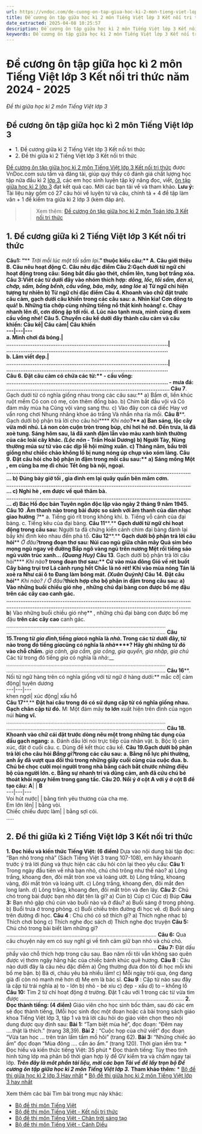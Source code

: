 ```yaml
---
url: https://vndoc.com/de-cuong-on-tap-giua-hoc-ki-2-mon-tieng-viet-lop-3-ket-noi-tri-thuc-292372
title: Đề cương ôn tập giữa học kì 2 môn Tiếng Việt lớp 3 Kết nối tri thức năm 2024 - 2025 - Đề thi giữa học kì 2 môn Tiếng Việt lớp 3 - VnDoc.com
date_extracted: 2025-04-08 10:25:57
description: Đề cương ôn tập giữa học kì 2 môn Tiếng Việt lớp 3 Kết nối tri thức giúp các em học sinh luyện tập kỹ năng đọc, viết, ôn tập giữa học kì 2 lớp 3 đạt kết quả cao.
keywords: Đề cương ôn tập giữa học kì 2 môn Tiếng Việt lớp 3 Kết nối tri thức,Đề cương ôn tập giữa học kì 2 môn Tiếng Việt lớp 3,đề thi giữa học kì 2 môn Tiếng Việt lớp 3 Kết nối tri thức,đề thi giữa học kì 2 môn Tiếng Việt lớp 3,ôn tập giữa học kì 2 môn Tiếng Việt lớp 3
---
```


# Đề cương ôn tập giữa học kì 2 môn Tiếng Việt lớp 3 Kết nối tri thức năm 2024 - 2025
 _Đề thi giữa học kì 2 môn Tiếng Việt lớp 3_
## Đề cương ôn tập giữa học kì 2 môn Tiếng Việt lớp 3
  * 1\. Đề cương giữa kì 2 Tiếng Việt lớp 3 Kết nối tri thức
  * 2\. Đề thi giữa kì 2 Tiếng Việt lớp 3 Kết nối tri thức

[Đề cương ôn tập giữa học kì 2 môn Tiếng Việt lớp 3 Kết nối tri thức](<https://vndoc.com/de-cuong-on-tap-giua-hoc-ki-2-mon-tieng-viet-lop-3-ket-noi-tri-thuc-292372>) được VnDoc.com sưu tầm và đăng tải, giúp quý thầy cô đánh giá chất lượng học tập nửa đầu kì 2 [lớp 3](<https://vndoc.com/tai-lieu-hoc-tap-lop3>), các em học sinh luyện tập kỹ năng đọc, viết, [ôn tập giữa học kì 2 lớp 3](<https://vndoc.com/de-thi-giua-ki-2-lop3>) đạt kết quả cao. Mời các bạn tải về và tham khảo.
**Lưu ý:** Tài liệu này gồm có 27 câu hỏi về luyện từ và câu, chính tả + 4 đề tập làm văn + 1 đề kiểm tra giữa kì 2 lớp 3 \(kèm đáp án\).
>> Xem thêm: [Đề cương ôn tập giữa học kì 2 môn Toán lớp 3 Kết nối tri thức](<https://vndoc.com/de-cuong-on-tap-giua-hoc-ki-2-mon-toan-lop-3-kntt-289731>)
## **1\. Đề cương giữa kì 2 Tiếng Việt lớp 3 Kết nối tri thức**
**Câu****1****: “**** _Trời mỗi lúc một tối sầm lại_****.” thuộc kiểu câu:**
A. Câu giới thiệu
B. Câu nêu hoạt động
C. Câu nêu đặc điểm
**Câu 2:****Gạch dưới từ ngữ chỉ hoạt động trong câu:**
Sóng bắt đầu gào thét, chồm lên, tung bọt trắng xóa.
**Câu 3:****Viết các từ dưới đây vào nhóm thích hợp:**
_dông, lốc, tối sầm, đen xì, chớp, sấm, bồng bềnh, cầu vồng, bão, mây, sáng lóe_
a\) Từ ngữ chỉ hiện tượng tự nhiên
b\) Từ ngữ chỉ đặc điểm
**Câu 4****. Khoanh vào chữ đặt trước câu cảm, gạch dưới câu khiến trong các câu sau:**
a. Nhìn kìa\! Cơn dông to quá\!
b. Những tia chớp cùng những tiếng nổ thật kinh hoàng\!
c. Chạy nhanh lên đi, cơn dông ập tới rồi.
d. Lúc nào tạnh mưa, mình cùng đi xem cầu vồng nhé\!
**Câu 5****. Chuyển câu kể dưới đây thành câu cảm và câu khiến:**
Câu kể| Câu cảm| Câu khiến  
---|---|---  
a. Minh chơi đá bóng.| ……………………………………….……………………………………….| ……………………………………….……………………………………….  
b. Lâm viết đẹp.| ……………………………………….……………………………………….| ……………………………………….……………………………………….  
**Câu 6****. Đặt câu cảm có chứa các từ:**
\- cầu vồng: ………………………………………………………………………………..
\- mưa đá: …………………………………………………………………………………
**Câu 7****. Gạch dưới từ có nghĩa giống nhau trong các câu sau:**
a\) Bầm ơi, liền khúc ruột mềm
Có con có mẹ, còn thêm đồng bào.
b\) Chim bắt đầu vội vã
Có đám mây mùa hạ
Cũng vội vàng sang thu.
c\) Vào đây con cá diếc
Hay vơ vẩn rong chơi
Nhung nhăng khoe áo trắng
Và nhẩn nha rỉa mồi.
**Câu 8****. Gạch dưới bộ phận trả lời cho câu hỏi**** _Khi nào_****?**
a\) Ban sáng, lộc cây vừa mới nhú. Lá non còn cuộn tròn trong búp, chỉ hơi hé nở. Đến trưa, lá đã xoè tung. Sáng hôm sau, lá đã xanh đậm lẫn vào màu xanh bình thường của các loài cây khác.
_\(Lộc nõn -_ Trần Hoài Dương\)
b\) Người Tày, Nùng thường múa sư tử vào các dịp lễ hội mừng xuân.
c\) Tháng năm, bầu trời giống như chiếc chảo khổng lồ bị nung nóng úp chụp vào xóm làng.
**Câu 9****. Đặt câu hỏi cho bộ phận in đậm trong mỗi câu sau:**
**a\) Sáng mồng Một** , em cùng ba mẹ đi chúc Tết ông bà nội, ngoại.
………………………………………………………………………………………………
**b\) Đúng bảy giờ tối** , gia đình em lại quây quần bên mâm cơm.
………………………………………………………………………………………………
**c\) Nghỉ hè** , em được về quê thăm bà.
………………………………………………………………………………………………
d\) Bác Hồ đọc bản Tuyên ngôn độc lập vào **ngày 2 tháng 9 năm 1945.**
**Câu 10**** _._****Âm thanh nào trong bài được so sánh với âm thanh của dàn nhạc giao hưởng**** _?_**
a. Tiếng gió rít trong không khí.
b. Tiếng vỗ cánh của đại bàng.
c. Tiếng kêu của đại bàng.
**Câu 11****.** **Gạch dưới từ ngữ chỉ hoạt động trong câu sau:**
Người ta đã chứng kiến cảnh chim đại bàng đánh lại bầy khỉ định kéo nhau đến phá tổ.
**Câu 12****.** **Gạch dưới bộ phận trả lời câu hỏi**** _Ở đâu?_****trong đoạn thơ sau:**
Núi cao ngủ giữa chăn mây
Quả sim béo mọng ngủ ngay vệ đường
Bắp ngô vàng ngủ trên nương
Mệt rồi tiếng sáo ngủ vườn trúc xanh...
_\(Quang Huy\)_
**Câu 13****. Gạch dưới bộ phận trả lời câu hỏi**** _Khi nào_****? trong đoạn thơ sau:**
Cứ vào mùa đông
Gió về rét buốt
Cây bàng trụi trơ
Lá cành rụng hết
Chắc là nó rét\!
Khi vào mùa nóng
Tán lá xoè ra
Như cái ô to
Đang làm bóng mát.
_\(Xuân Quỳnh\)_
**Câu 14****. Đặt câu hỏi**** _Khi nào? / Ở đâu?_****thích hợp cho bộ phận in đậm trong câu sau:**
a\) **Vào những buổi chiều gió nhẹ** , những chú đại bàng con được bố mẹ đậu trên các cây cao canh gác.
……………………………………………………………………………………………
……………………………………………………………………………………………
b**\) Vào những buổi chiều gió nhẹ** , những chú đại bàng con được bố mẹ đậu **trên các cây cao** canh gác.
……………………………………………………………………………………………
……………………………………………………………………………………………
**Câu 15.****Trong từ**** _gia đình,_****tiếng**** _gia_****có nghĩa là**** _nhà_****. Trong các từ dưới đây, từ nào trong đó tiếng**** _gia_****cũng có nghĩa là**** _nhà_****? Hãy ghi những từ đó vào chỗ chấm.**
_gia cảnh, gia cầm, gia công, gia quyến, gia nhập, gia chủ_
Các từ trong đó tiếng _gia_ có nghĩa là _nhà:___
……………………………………………………………………………………………
……………………………………………………………………………………………
**Câu 16****. Nối từ ngữ hàng trên có nghĩa giống với từ ngữ ở hàng dưới:**
mắc cỡ| cảm động| tuyên dương  
---|---|---  
khen ngợi| xúc động| xấu hổ  
**Câu 17****.** **Đặt hai câu trong đó có sử dụng cặp từ có nghĩa giống nhau. Gạch chân cặp từ đó.**
M: Một đám mây __to lớn__ xuất hiện trên đỉnh của ngọn núi __hùng vĩ.__
……………………………………………………………………………………………
……………………………………………………………………………………………
**Câu 1****8****. Khoanh vào chữ cái đặt trước dòng nêu một trong những tác dụng của dấu gạch ngang:**
a. Đánh dấu lời nói trực tiếp của nhân vật.
b. Bộc lộ cảm xúc, đặt ở cuối câu.
c. Dùng để kết thúc câu kể.
**Câu 19.****Gạch dưới bộ phận trả lời cho câu hỏi**** _Bằng gì?_****trong các câu sau:**
a. Bằng nỗ lực phi thường, anh ấy đã vượt qua đối thủ trong những giây cuối cùng của cuộc đua.
b. Chú bé chọc cười mọi người trong nhà bằng cách bắt chước những điệu bộ của người lớn.
c. Bằng sự nhanh trí và dũng cảm, anh đã cứu chú bé thoát khỏi nguy hiểm trong gang tấc.
**Câu 20****. Nối ý ở cột A với ý ở cột B để tạo câu:**
**A**| | **B**  
---|---|---  
Voi hút nước| | bằng tình yêu thương của cha mẹ.  
Em lớn lên| | bằng vòi.  
Chiếc chiếu được làm| | bằng sợi cói.  
.....
## **2\. Đề thi giữa kì 2 Tiếng Việt lớp 3 Kết nối tri thức**
**1\. Đọc hiểu và kiến thức Tiếng Việt: \(6 điểm\)**
Dựa vào nội dung bài tập đọc: “Bạn nhỏ trong nhà” \(Sách Tiếng Việt 3 trang 107-108\), em hãy khoanh trước ý trả lời đúng và thực hiện các câu hỏi còn lại theo yêu cầu:
**Câu 1:** Trong ngày đầu tiên về nhà bạn nhỏ, chú chó trông như thế nào?
a\) Lông trắng, khoang đen, đôi mắt tròn xoe và loáng ướt.
b\) Lông trắng, khoang vàng, đôi mắt tròn và loáng ướt.
c\) Lông trắng, khoang đen, đôi mắt đen long lanh.
d\) Lông trắng, khoang đen, đôi mắt tròn và đen láy.
**Câu 2:** Chú chó trong bài được bạn nhỏ đặt tên là gì?
a\) Cún
b\) Cúp
c\) Cúc
d\) Búp
**Câu 3:** Bạn nhỏ gặp chú cún vào buổi nào và ở đâu?
a\) Buổi sáng ở trong phòng.
b\) Buổi trưa ở trong phòng.
c\) Buổi chiều trên đường đi học về.
d\) Buổi sáng trên đường đi học.
**Câu 4** : Chú chó có sở thích gì?
a\) Thích nghe nhạc
b\) Thích chơi bóng
c\) Thích nghe đọc sách
d\) Thích nghe đọc truyện
**Câu 5:** Chú chó trong bài biết làm những gì?
………………………………………………………………………………………
**Câu 6:** Qua câu chuyện này em có suy nghĩ gì về tình cảm giữ bạn nhỏ và chú chó.
………………………………………………………………………………………
**Câu 7:** Đặt dấu phẩy vào chỗ thích hợp trong câu sau.
Bao năm rồi tôi vẫn không sao quên được vị thơm ngậy hăng hắc của chiếc bánh khúc quê hương.
**Câu 8** : Câu nào dưới đây là câu nêu đặc điểm
a\) Ông thường đưa đón tôi đi học mỗi khi bố mẹ bận.
b\) Bà ơi, cháu yêu bà nhiều lắm\!
c\) Mỗi ngày trôi qua, ông đang già đi còn nó mạnh mẽ hơn
d\) Mẹ em là bác sĩ.
**Câu 9** : Cặp từ nào sau đây là cặp từ trái nghĩa
a\) to - lớn
b\) nhỏ - bé xíu
c\) đẹp - xấu
d\) to – khổng lồ
**Câu 10:** Tìm 2 từ chỉ hoạt động ở trường. Đặt 1 câu với 1 trong các từ vừa tìm được
………………………………………………………………………………………………
**2\. Đọc thành tiếng: \(4 điểm\)**
Giáo viên cho học sinh bốc thăm, sau đó các em sẽ đọc thành tiếng, \(Mỗi học sinh đọc một đoạn hoặc cả bài trong sách giáo khoa Tiếng Việt lớp 3, tập 1 và trả lời câu hỏi do giáo viên chọn theo nội dung được quy định sau:
**Bài 1:** “Tạm biệt mùa hè”, đọc đoạn: “Đêm nay ....thật là thích.” \(trang 38,39\).
**Bài 2** : “Cuộc họp của chữ viết” đọc đoạn “Vừa tan học ... trên trán lấm tấm mồ hôi” \(trang 62\).
**Bài 3:** “Những chiếc áo ấm” đọc đoạn “Mùa đông .... cần áo ấm.” \(trang 120\).
Thời gian iểm tra:
\* Đọc hiểu và kiến thức tiếng Việt: 35 phút
\* Đọc thành tiếng: Tùy theo tình hình từng lớp mà phân bố thời gian hợp lý để GV kiểm tra và chấm ngay tại lớp.
_**Trên đây là môt phần tài liệu, mời các bạn Tải về để lấy trọn bộ Đề cương ôn tập giữa học kì 2 môn Tiếng Việt lớp 3.**_
**Tham khảo thêm:**
    * [Bộ đề thi giữa học kì 2 lớp 3 Hay nhất](<https://vndoc.com/bo-de-thi-giua-hoc-ki-2-lop-3-2440>)
    * [Bộ đề thi giữa học kì 2 môn Tiếng Việt lớp 3 hay nhất](<https://vndoc.com/bo-de-thi-giua-hoc-ki-2-mon-tieng-viet-lop-3-164716>)

Xem thêm các bài Tìm bài trong mục này khác:
  * [Bộ đề thi môn Tiếng Việt](</bo-de-thi-giua-hoc-ki-2-mon-tieng-viet-lop-3-164716>)
  * [Bộ đề thi môn Tiếng Việt - Kết nối tri thức](</de-thi-giua-hoc-ki-2-mon-tieng-viet-lop-3-ket-noi-tri-thuc-291593>)
  * [Bộ đề thi môn Tiếng Việt - Chân trời sáng tạo](</de-thi-giua-hoc-ki-2-mon-tieng-viet-lop-3-chan-troi-sang-tao-290842>)
  * [Bộ đề thi môn Tiếng Việt - Cánh Diều](</de-thi-giua-hoc-ki-2-mon-tieng-viet-lop-3-canh-dieu-291603>)

